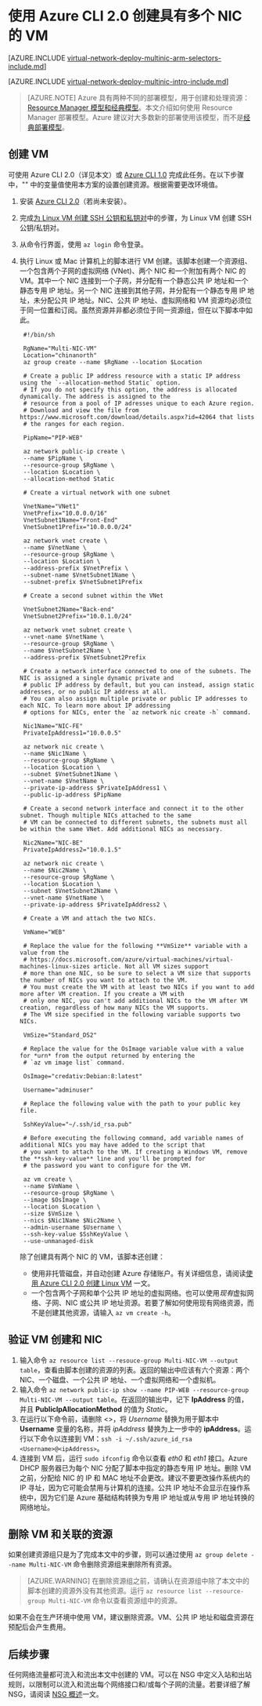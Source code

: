 <properties
    pageTitle="创建具有多个 NIC 的 VM — Azure CLI 2.0 | Azure"
    description="了解如何使用 Azure CLI 2.0 创建具有多个 NIC 的 VM。"
    services="virtual-network"
    documentationcenter="na"
    author="jimdial"
    manager="timlt"
    editor=""
    tags="azure-resource-manager" />
<tags
    ms.assetid="8e906a4b-8583-4a97-9416-ee34cfa09a98"
    ms.service="virtual-network"
    ms.devlang="na"
    ms.topic="article"
    ms.tgt_pltfrm="na"
    ms.workload="infrastructure-services"
    ms.date="02/02/2016"
    wacn.date="03/31/2017"
    ms.author="jdial"
    ms.custom="H1Hack27Feb2017" />  


# 使用 Azure CLI 2.0 创建具有多个 NIC 的 VM

[AZURE.INCLUDE [virtual-network-deploy-multinic-arm-selectors-include.md](../../includes/virtual-network-deploy-multinic-arm-selectors-include.md)]

[AZURE.INCLUDE [virtual-network-deploy-multinic-intro-include.md](../../includes/virtual-network-deploy-multinic-intro-include.md)]

> [AZURE.NOTE]
Azure 具有两种不同的部署模型，用于创建和处理资源：[Resource Manager 模型和经典模型](/documentation/articles/resource-manager-deployment-model/)。本文介绍如何使用 Resource Manager 部署模型。Azure 建议对大多数新的部署使用该模型，而不是[经典部署模型](/documentation/articles/virtual-network-deploy-multinic-classic-cli/)。
>

## <a name="create"></a>创建 VM

可使用 Azure CLI 2.0（详见本文）或 [Azure CLI 1.0](/documentation/articles/virtual-network-deploy-multinic-cli-nodejs/) 完成此任务。在以下步骤中，"" 中的变量值使用本方案的设置创建资源。根据需要更改环境值。

1. 安装 [Azure CLI 2.0](https://docs.microsoft.com/cli/azure/install-az-cli2)（若尚未安装）。
2. 完成[为 Linux VM 创建 SSH 公钥和私钥对](/documentation/articles/virtual-machines-linux-mac-create-ssh-keys/)中的步骤，为 Linux VM 创建 SSH 公钥/私钥对。
3. 从命令行界面，使用 `az login` 命令登录。
4. 执行 Linux 或 Mac 计算机上的脚本进行 VM 创建。该脚本创建一个资源组、一个包含两个子网的虚拟网络 (VNet)、两个 NIC 和一个附加有两个 NIC 的 VM。其中一个 NIC 连接到一个子网，并分配有一个静态公共 IP 地址和一个静态专用 IP 地址。另一个 NIC 连接到其他子网，并分配有一个静态专用 IP 地址，未分配公共 IP 地址。NIC、公共 IP 地址、虚拟网络和 VM 资源均必须位于同一位置和订阅。虽然资源并非都必须位于同一资源组，但在以下脚本中如此。

        #!/bin/sh

        RgName="Multi-NIC-VM"
        Location="chinanorth"
        az group create --name $RgName --location $Location

        # Create a public IP address resource with a static IP address using the `--allocation-method Static` option.
        # If you do not specify this option, the address is allocated dynamically. The address is assigned to the
        # resource from a pool of IP adresses unique to each Azure region. 
        # Download and view the file from https://www.microsoft.com/download/details.aspx?id=42064 that lists
        # the ranges for each region.

        PipName="PIP-WEB"

        az network public-ip create \
        --name $PipName \
        --resource-group $RgName \
        --location $Location \
        --allocation-method Static

        # Create a virtual network with one subnet

        VnetName="VNet1"
        VnetPrefix="10.0.0.0/16"
        VnetSubnet1Name="Front-End"
        VnetSubnet1Prefix="10.0.0.0/24"

        az network vnet create \
        --name $VnetName \
        --resource-group $RgName \
        --location $Location \
        --address-prefix $VnetPrefix \
        --subnet-name $VnetSubnet1Name \
        --subnet-prefix $VnetSubnet1Prefix

        # Create a second subnet within the VNet

        VnetSubnet2Name="Back-end"
        VnetSubnet2Prefix="10.0.1.0/24"

        az network vnet subnet create \
        --vnet-name $VnetName \
        --resource-group $RgName \
        --name $VnetSubnet2Name \
        --address-prefix $VnetSubnet2Prefix

        # Create a network interface connected to one of the subnets. The NIC is assigned a single dynamic private and
        # public IP address by default, but you can instead, assign static addresses, or no public IP address at all.
        # You can also assign multiple private or public IP addresses to each NIC. To learn more about IP addressing
        # options for NICs, enter the `az network nic create -h` command.

        Nic1Name="NIC-FE"
        PrivateIpAddress1="10.0.0.5"

        az network nic create \
        --name $Nic1Name \
        --resource-group $RgName \
        --location $Location \
        --subnet $VnetSubnet1Name \
        --vnet-name $VnetName \
        --private-ip-address $PrivateIpAddress1 \
        --public-ip-address $PipName

        # Create a second network interface and connect it to the other subnet. Though multiple NICs attached to the same
        # VM can be connected to different subnets, the subnets must all be within the same VNet. Add additional NICs as necessary.

        Nic2Name="NIC-BE"
        PrivateIpAddress2="10.0.1.5"

        az network nic create \
        --name $Nic2Name \
        --resource-group $RgName \
        --location $Location \
        --subnet $VnetSubnet2Name \
        --vnet-name $VnetName \
        --private-ip-address $PrivateIpAddress2 \

        # Create a VM and attach the two NICs.

        VmName="WEB"

        # Replace the value for the following **VmSize** variable with a value from the
        # https://docs.microsoft.com/azure/virtual-machines/virtual-machines-linux-sizes article. Not all VM sizes support
        # more than one NIC, so be sure to select a VM size that supports the number of NICs you want to attach to the VM.
        # You must create the VM with at least two NICs if you want to add more after VM creation. If you create a VM with
        # only one NIC, you can't add additional NICs to the VM after VM creation, regardless of how many NICs the VM supports.
        # The VM size specified in the following variable supports two NICs.

        VmSize="Standard_DS2"

        # Replace the value for the OsImage variable value with a value for *urn* from the output returned by entering the
        # `az vm image list` command.

        OsImage="credativ:Debian:8:latest"

        Username="adminuser"

        # Replace the following value with the path to your public key file.

        SshKeyValue="~/.ssh/id_rsa.pub"

        # Before executing the following command, add variable names of additional NICs you may have added to the script that
        # you want to attach to the VM. If creating a Windows VM, remove the **ssh-key-value** line and you'll be prompted for
        # the password you want to configure for the VM.

        az vm create \
        --name $VmName \
        --resource-group $RgName \
        --image $OsImage \
        --location $Location \
        --size $VmSize \
        --nics $Nic1Name $Nic2Name \
        --admin-username $Username \
        --ssh-key-value $SshKeyValue \
        --use-unmanaged-disk

    除了创建具有两个 NIC 的 VM，该脚本还创建：
    - 使用非托管磁盘，并自动创建 Azure 存储账户。有关详细信息，请阅读[使用 Azure CLI 2.0 创建 Linux VM](/documentation/articles/virtual-machines-linux-quick-create-cli/) 一文。
    - 一个包含两个子网和单个公共 IP 地址的虚拟网络。也可以使用*现有*虚拟网络、子网、NIC 或公共 IP 地址资源。若要了解如何使用现有网络资源，而不是创建其他资源，请输入 `az vm create -h`。

## <a name = "validate"></a>验证 VM 创建和 NIC

1. 输入命令 `az resource list --resouce-group Multi-NIC-VM --output table`，查看由脚本创建的资源的列表。返回的输出中应该有六个资源：两个 NIC、一个磁盘、一个公共 IP 地址、一个虚拟网络和一个虚拟机。
2. 输入命令 `az network public-ip show --name PIP-WEB --resource-group Multi-NIC-VM --output table`。在返回的输出中，记下 **IpAddress** 的值，并且 **PublicIpAllocationMethod** 的值为 *Static*。
3. 在运行以下命令前，请删除 <>，将 *Username* 替换为用于脚本中 **Username** 变量的名称，并将 *ipAddress* 替换为上一步中的 **ipAddress**。运行以下命令以连接到 VM：`ssh -i ~/.ssh/azure_id_rsa <Username>@<ipAddress>`。
4. 连接到 VM 后，运行 `sudo ifconfig` 命令以查看 *eth0* 和 *eth1* 接口。Azure DHCP 服务器已为每个 NIC 分配了脚本中指定的静态专用 IP 地址。删除 VM 之前，分配给 NIC 的 IP 和 MAC 地址不会更改。建议不要更改操作系统内的 IP 寻址，因为它可能会禁用与计算机的连接。公共 IP 地址不会显示在操作系统中，因为它们是 Azure 基础结构转换为专用 IP 地址或从专用 IP 地址转换的网络地址。

## <a name= "clean-up"></a>删除 VM 和关联的资源

如果创建资源组只是为了完成本文中的步骤，则可以通过使用 `az group delete --name Multi-NIC-VM` 命令删除资源组来删除所有资源。

>[AZURE.WARNING]
在删除资源组之前，请确认在资源组中除了本文中的脚本创建的资源外没有其他资源。运行 `az resource list --resource-group Multi-NIC-VM` 命令以查看资源组中的资源。

如果不会在生产环境中使用 VM，建议删除资源。VM、公共 IP 地址和磁盘资源在预配后会产生费用。

## 后续步骤

任何网络流量都可流入和流出本文中创建的 VM。可以在 NSG 中定义入站和出站规则，以限制可以流入和流出每个网络接口和/或每个子网的流量。若要详细了解 NSG，请阅读 [NSG 概述](/documentation/articles/virtual-networks-nsg/)一文。

<!---HONumber=Mooncake_0327_2017-->
<!--Update_Description: change from CLI 1.0 to CLI 2.0-->